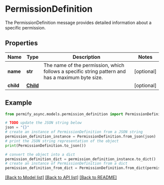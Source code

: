 # PermissionDefinition

The PermissionDefinition message provides detailed information about a specific permission.

## Properties

Name | Type | Description | Notes
------------ | ------------- | ------------- | -------------
**name** | **str** | The name of the permission, which follows a specific string pattern and has a maximum byte size. | [optional] 
**child** | [**Child**](Child.md) |  | [optional] 

## Example

```python
from permify_async.models.permission_definition import PermissionDefinition

# TODO update the JSON string below
json = "{}"
# create an instance of PermissionDefinition from a JSON string
permission_definition_instance = PermissionDefinition.from_json(json)
# print the JSON string representation of the object
print(PermissionDefinition.to_json())

# convert the object into a dict
permission_definition_dict = permission_definition_instance.to_dict()
# create an instance of PermissionDefinition from a dict
permission_definition_from_dict = PermissionDefinition.from_dict(permission_definition_dict)
```
[[Back to Model list]](../README.md#documentation-for-models) [[Back to API list]](../README.md#documentation-for-api-endpoints) [[Back to README]](../README.md)


